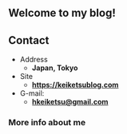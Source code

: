 ## Welcome to my blog!

<!-- .slide -->

## Contact

- Address
  - **Japan, Tokyo**
- Site
  - **<https://keiketsublog.com>**
- G-mail:
  - **[hkeiketsu@gmail.com](mailto:hkeiketsu@gmail.com)**

<!-- .slide vertical=true -->
### More info about me

 <br/>
  <a href="mailto:hkeiketsu@gmail.com">
    <i class="fa-solid fa-envelope fa-lg"></i>
  </a>&nbsp;&nbsp;
  <a href="https://github.com/keiketsu">
    <i class="fa-brands fa-github fa-lg"></i>
  </a>&nbsp;&nbsp;
  <a href="https://twitter.com/HKeiketsu">
    <i class="fa-brands fa-twitter fa-lg"></i>
  </a>&nbsp;&nbsp;
  <a href="https://space.bilibili.com/3494360870029354">
    <i class="fa-brands fa-bilibili fa-lg"></i>
  </a>&nbsp;&nbsp;
  <a href="https://www.zhihu.com/people/keiketsu2022">
    <i class="fa-brands fa-zhihu fa-lg"></i>
  </a>&nbsp;&nbsp;
 <br/>
